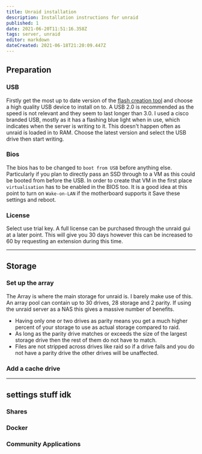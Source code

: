 ```yaml
---
title: Unraid installation 
description: Installation instructions for unraid
published: 1
date: 2021-06-20T11:51:16.358Z
tags: server, unraid
editor: markdown
dateCreated: 2021-06-18T21:20:09.447Z
---
```


## Preparation
### USB
Firstly get the most up to date version of the [flash creation tool](https://unraid.net/download) and choose a high quality USB device to install on to. A USB 2.0 is recommended as the speed is not relevant and they seem to last longer than 3.0. I used a cisco branded USB, mostly as it has a flashing blue light when in use, which indicates when the server is writing to it. This doesn't happen often as unraid is loaded in to RAM.
Choose the latest version and select the USB drive then start writing.
### Bios
The bios has to be changed to `boot from USB` before anything else. Particularly if you plan to directly pass an SSD through to a VM as this could be booted from before the USB.
In order to create that VM in the first place `virtualisation` has to be enabled in the BIOS too.
It is a good idea at this point to turn on `Wake-on-LAN` if the motherboard supports it
Save these settings and reboot.
### License
Select use trial key. A full license can be purchased through the unraid gui at a later point. This will give you 30 days however this can be increased to 60 by requesting an extension during this time.

---
## Storage
### Set up the array
The Array is where the main storage for unraid is. I barely make use of this.
An array pool can contain up to 30 drives, 28 storage and 2 parity. If using the unraid server as a NAS this gives a massive number of benefits.
- Having only one or two drives as parity means you get a much higher percent of your storage to use as actual storage compared to raid.
- As long as the parity drive matches or exceeds the size of the largest storage drive then the rest of them do not have to match.
- Files are not stripped across drives like raid so if a drive fails and you do not have a parity drive the other drives will be unaffected.

### Add a cache drive


---
## settings stuff idk
### Shares

### Docker

### Community Applications